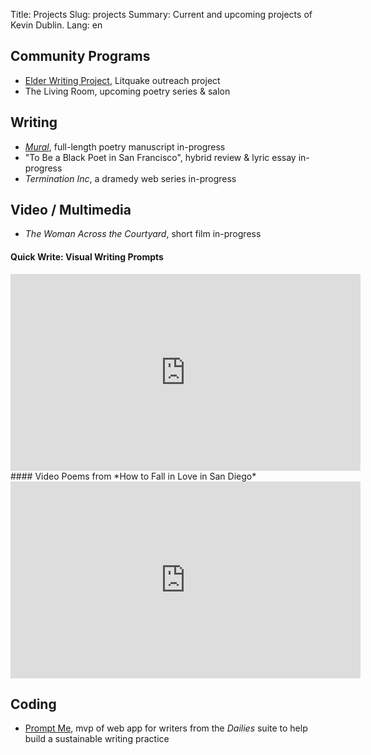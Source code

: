 Title: Projects
Slug: projects
Summary: Current and upcoming projects of Kevin Dublin. 
Lang: en

## Community Programs

- [Elder Writing Project](https://eldetwriting.net), Litquake outreach project
- The Living Room, upcoming poetry series & salon

## Writing

- [*Mural*](https://shuffle.do/projects/mural-poems), full-length poetry manuscript in-progress
- "To Be a Black Poet in San Francisco", hybrid review & lyric essay in-progress
- *Termination Inc*, a dramedy web series in-progress

## Video / Multimedia

- *The Woman Across the Courtyard*, short film in-progress
#### Quick Write: Visual Writing Prompts
<iframe width="560" height="315" src="https://www.youtube.com/embed/videoseries?list=PL69zjcOF2crOnhz6wAOZO9C27b30cQ8De" title="YouTube video player" frameborder="0" allow="accelerometer; autoplay; clipboard-write; encrypted-media; gyroscope; picture-in-picture" allowfullscreen></iframe>
#### Video Poems from *How to Fall in Love in San Diego*
<iframe width="560" height="315" src="https://www.youtube.com/embed/videoseries?list=PL69zjcOF2crMt3cn7WQdTq5LshUFI58qH" title="YouTube video player" frameborder="0" allow="accelerometer; autoplay; clipboard-write; encrypted-media; gyroscope; picture-in-picture" allowfullscreen></iframe>


## Coding

- [Prompt Me](https://promptme.net), mvp of web app for writers from the *Dailies* suite to help build a sustainable writing practice
